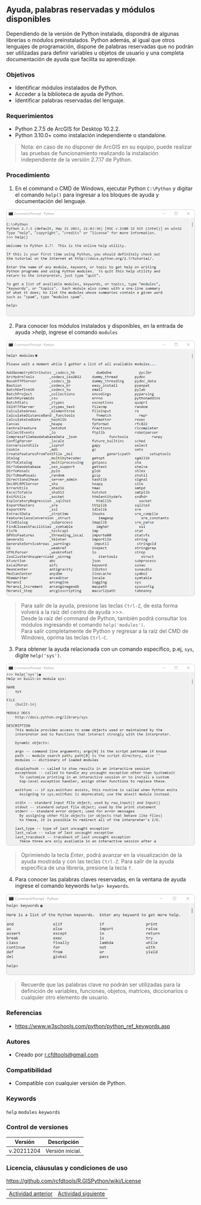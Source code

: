 ## Ayuda, palabras reservadas y módulos disponibles

Dependiendo de la versión de Python instalada, dispondrá de algunas librerías o módulos preinstalados. Python además, al igual que otros lenguajes de programación, dispone de palabras reservadas que no podrán ser utilizadas para definir variables u objetos de usuario y una completa documentación de ayuda que facilita su aprendizaje.

### Objetivos

* Identificar módulos instalados de Python.
* Acceder a la biblioteca de ayuda de Python.
* Identificar palabras reservadas del lenguaje.


### Requerimientos

* Python 2.7.5 de ArcGIS for Desktop 10.2.2.
* Python 3.10.0+ como instalación independiente o standalone.

> Nota: en caso de no disponer de ArcGIS en su equipo, puede realizar las pruebas de funcionamiento realizando la instalación independiente de la versión 2.7.17 de Python.


### Procedimiento

1. En el command o CMD de Windows, ejecutar Python `C:\Python` y digitar el comando `help()` para ingresar a los bloques de ayuda y documentación del lenguaje.

![R.GISPython.BasicScript.WindowsCMDPythonHelp.png](https://github.com/rcfdtools/R.GISPython/blob/main/HelpModulesKeywords/Screenshot/WindowsCMDPythonHelp.png)

2. Para conocer los módulos instalados y disponibles, en la entrada de ayuda _>help_, ingrese el comando `modules`

![R.GISPython.BasicScript.WindowsCMDPythonHelpModules.png](https://github.com/rcfdtools/R.GISPython/blob/main/HelpModulesKeywords/Screenshot/WindowsCMDPythonHelpModules.png)

> Para salir de la ayuda, presione las teclas `Ctrl-Z`, de esta forma volverá a la raíz del centro de ayuda >>>.<br>
> Desde la raíz del command de Python, también podrá consultar los módulos ingresando el comando `help('modules')`.<br>
> Para salir completamente de Python y regresar a la raíz del CMD de Windows, oprima las teclas `Ctrl-C`.

3. Para obtener la ayuda relacionada con un comando específico, p.ej, `sys`, digite `help('sys')`.

![R.GISPython.BasicScript.WindowsCMDPythonHelpSys.png](https://github.com/rcfdtools/R.GISPython/blob/main/HelpModulesKeywords/Screenshot/WindowsCMDPythonHelpSys.png)

> Oprimiendo la tecla _Enter_, podrá avanzar en la visualización de la ayuda mostrada y con las teclas `Ctrl-Z`.
> Para salir de la ayuda específica de una librería, presione la tecla `f`.

4. Para conocer las palabras claves reservadas, en la ventana de ayuda ingrese el comando keywords `help> keywords`.

![R.GISPython.BasicScript.WindowsCMDPythonHelpKeywords.png](https://github.com/rcfdtools/R.GISPython/blob/main/HelpModulesKeywords/Screenshot/WindowsCMDPythonHelpKeywords.png)

> Recuerde que las palabras clave no podrán ser utilizadas para la definición de variables, funciones, objetos, matrices, diccionarios o cualquier otro elemento de usuario.


### Referencias

* https://www.w3schools.com/python/python_ref_keywords.asp


### Autores

* Creado por r.cfdtools@gmail.com


### Compatibilidad

* Compatible con cualquier versión de Python.


### Keywords
`help` `modules` `keywords` 


### Control de versiones

| Versión     | Descripción                                                                       |
|-------------|-----------------------------------------------------------------------------------|
| v.20211204 | Versión inicial.                                                                  |


### Licencia, cláusulas y condiciones de uso
https://github.com/rcfdtools/R.GISPython/wiki/License

| | |
|------------------------|-------------------------|
| [Actividad anterior](https://github.com/rcfdtools/R.GISPython/tree/main/DefaultVersion) | [Actividad siguiente]() |



